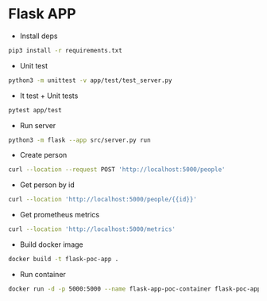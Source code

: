 # Flask APP

* Install deps 
```bash
pip3 install -r requirements.txt
```

* Unit test
```bash
python3 -m unittest -v app/test/test_server.py
```

* It test + Unit tests
```bash
pytest app/test
```

* Run server
```bash
python3 -m flask --app src/server.py run
```

* Create person
```bash
curl --location --request POST 'http://localhost:5000/people'
```

* Get person by id
```bash
curl --location 'http://localhost:5000/people/{{id}}'
```

* Get prometheus metrics
```bash
curl --location 'http://localhost:5000/metrics'
```

* Build docker image
```bash
docker build -t flask-poc-app .
```

* Run container
```bash
docker run -d -p 5000:5000 --name flask-app-poc-container flask-poc-app
```
